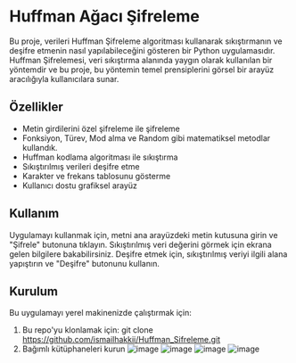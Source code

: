 # Huffman Ağacı Şifreleme


Bu proje, verileri Huffman Şifreleme algoritması kullanarak sıkıştırmanın ve deşifre etmenin nasıl yapılabileceğini gösteren bir Python uygulamasıdır. Huffman Şifrelemesi, veri sıkıştırma alanında yaygın olarak kullanılan bir yöntemdir ve bu proje, bu yöntemin temel prensiplerini görsel bir arayüz aracılığıyla kullanıcılara sunar.

## Özellikler

- Metin girdilerini özel şifreleme ile şifreleme
- Fonksiyon, Türev, Mod alma ve  Random gibi matematiksel metodlar kullandık.
- Huffman kodlama algoritması ile sıkıştırma
- Sıkıştırılmış verileri deşifre etme
- Karakter ve frekans tablosunu gösterme
- Kullanıcı dostu grafiksel arayüz

## Kullanım

Uygulamayı kullanmak için, metni ana arayüzdeki metin kutusuna girin ve "Şifrele" butonuna tıklayın. Sıkıştırılmış veri  değerini görmek için ekrana gelen bilgilere bakabilirsiniz. Deşifre etmek için, sıkıştırılmış veriyi ilgili alana yapıştırın ve "Deşifre" butonunu kullanın.

## Kurulum

Bu uygulamayı yerel makinenizde çalıştırmak için:

1. Bu repo'yu klonlamak için:
git clone https://github.com/ismailhakkii/Huffman_Sifreleme.git
2. Bağımlı kütüphaneleri kurun
![image](https://github.com/ismailhakkii/Huffman_Agaci_Sifreleme/assets/75014646/edb8ea52-a244-4ee9-9d5b-ac956b668fff)
![image](https://github.com/ismailhakkii/Huffman_Agaci_Sifreleme/assets/75014646/b5fd305a-53ac-4154-9c2b-d5df1ec42392)
![image](https://github.com/ismailhakkii/Huffman_Agaci_Sifreleme/assets/75014646/19a2ace4-e6e9-4654-be5b-5b8d8c708ddb)
![image](https://github.com/ismailhakkii/Huffman_Agaci_Sifreleme/assets/75014646/10890197-63d7-4eff-a622-d53906f623ac)
